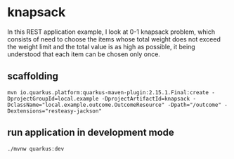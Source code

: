 # knapsack

In this REST application example, I look at 0-1 knapsack problem, which consists of need to choose the items whose total weight does not exceed the weight limit and the total value is as high as possible, it being understood that each item can be chosen only once.

## scaffolding

```shell
mvn io.quarkus.platform:quarkus-maven-plugin:2.15.1.Final:create -DprojectGroupId=local.example -DprojectArtifactId=knapsack -DclassName="local.example.outcome.OutcomeResource" -Dpath="/outcome" -Dextensions="resteasy-jackson"
```

## run application in development mode

```shell
./mvnw quarkus:dev
```
